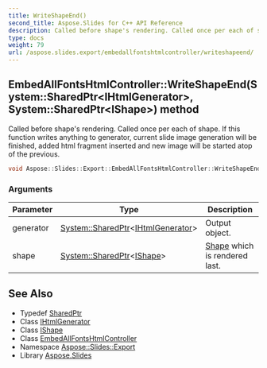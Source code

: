 ```yaml
---
title: WriteShapeEnd()
second_title: Aspose.Slides for C++ API Reference
description: Called before shape's rendering. Called once per each of shape. If this function writes anything to generator, current slide image generation will be finished, added html fragment inserted and new image will be started atop of the previous.
type: docs
weight: 79
url: /aspose.slides.export/embedallfontshtmlcontroller/writeshapeend/
---
```

## EmbedAllFontsHtmlController::WriteShapeEnd(System::SharedPtr\<IHtmlGenerator\>, System::SharedPtr\<IShape\>) method


Called before shape's rendering. Called once per each of shape. If this function writes anything to generator, current slide image generation will be finished, added html fragment inserted and new image will be started atop of the previous.

```cpp
void Aspose::Slides::Export::EmbedAllFontsHtmlController::WriteShapeEnd(System::SharedPtr<IHtmlGenerator> generator, System::SharedPtr<IShape> shape) override
```


### Arguments

| Parameter | Type | Description |
| --- | --- | --- |
| generator | [System::SharedPtr](../../../system/sharedptr/)\<[IHtmlGenerator](../../ihtmlgenerator/)\> | Output object. |
| shape | [System::SharedPtr](../../../system/sharedptr/)\<[IShape](../../../aspose.slides/ishape/)\> | [Shape](../../../aspose.slides/shape/) which is rendered last. |

## See Also

* Typedef [SharedPtr](../../../system/sharedptr/)
* Class [IHtmlGenerator](../../ihtmlgenerator/)
* Class [IShape](../../../aspose.slides/ishape/)
* Class [EmbedAllFontsHtmlController](../)
* Namespace [Aspose::Slides::Export](../../)
* Library [Aspose.Slides](../../../)
